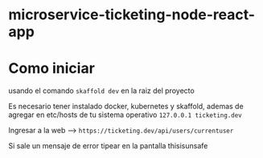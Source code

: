 # microservice-ticketing-node-react-app

# Como iniciar

usando el comando `skaffold dev` en la raiz del proyecto

Es necesario tener instalado docker, kubernetes y skaffold, ademas de agregar en etc/hosts de tu sistema operativo `127.0.0.1 ticketing.dev`

Ingresar a la web --> `https://ticketing.dev/api/users/currentuser`

Si sale un mensaje de error tipear en la pantalla thisisunsafe
